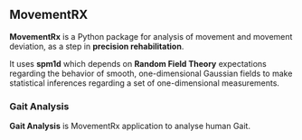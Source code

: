 ## MovementRX
**MovementRx** is a Python package for analysis of movement and movement deviation, as a step in **precision rehabilitation**.

It uses <b>spm1d</b> which depends on <b>Random Field Theory</b> expectations regarding the behavior of smooth,
one-dimensional Gaussian fields to make statistical inferences regarding a set of one-dimensional measurements.

### Gait Analysis

**Gait Analysis** is MovementRx application to analyse human Gait.

